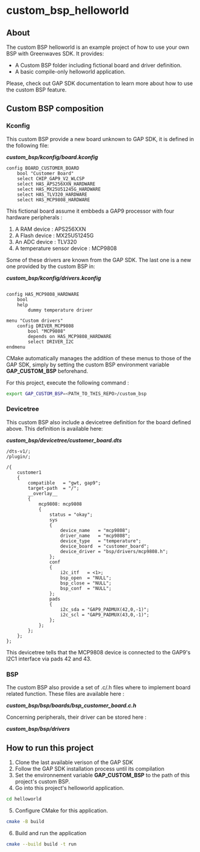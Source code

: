 # custom_bsp_helloworld

## About

The custom BSP helloworld is an example project of how to use your own BSP with
Greenwaves SDK. It provides:

- A Custom BSP folder including fictional board and driver definition.
- A basic compile-only helloworld application.

Please, check out GAP SDK documentation to learn more about how to use the custom
BSP feature.

## Custom BSP composition

### Kconfig

This custom BSP provide a new board unknown to GAP SDK, it is defined in the following file:

***custom_bsp/kconfig/board.kconfig***

```kconfig
config BOARD_CUSTOMER_BOARD
    bool "Customer Board"
    select CHIP_GAP9_V2_WLCSP
    select HAS_APS256XXN_HARDWARE
    select HAS_MX25U51245G_HARDWARE
    select HAS_TLV320_HARDWARE
    select HAS_MCP9808_HARDWARE
```

This fictional board assume it embbeds a GAP9 processor with four hardware peripherals :

1. A RAM device : APS256XXN
2. A Flash device : MX25U51245G
3. An ADC device : TLV320
4. A temperature sensor device : MCP9808

Some of these drivers are known from the GAP SDK. The last one is a new one provided
by the custom BSP in:

***custom_bsp/kconfig/drivers.kconfig***

```kconfig

config HAS_MCP9808_HARDWARE
    bool 
    help
        dummy temperature driver

menu "Custom drivers"
    config DRIVER_MCP9808
        bool "MCP9808"
        depends on HAS_MCP9808_HARDWARE
        select DRIVER_I2C
endmenu

```

CMake automatically manages the addition of these menus to those of the GAP SDK,
simply by setting the custom BSP environment variable **GAP_CUSTOM_BSP** beforehand.

For this project, execute the following command :

```bash
export GAP_CUSTOM_BSP=<PATH_TO_THIS_REPO>/custom_bsp
```

### Devicetree

This custom BSP also include a devicetree definition for the board defined above.
This definition is available here:

***custom_bsp/devicetree/customer_board.dts***

```dts
/dts-v1/;
/plugin/;

/{
    customer1
    {
        compatible   = "gwt, gap9";
        target-path  = "/";
        __overlay__
        {
            mcp9808: mcp9808
            {
                status = "okay";
                sys
                {
                    device_name   = "mcp9808";
                    driver_name   = "mcp9808";
                    device_type   = "temperature";
                    device_board  = "customer_board";
                    device_driver = "bsp/drivers/mcp9808.h";
                };
                conf 
                {
                    i2c_itf   = <1>;
                    bsp_open  = "NULL";
                    bsp_close = "NULL";
                    bsp_conf  = "NULL";
                };
                pads
                {
                    i2c_sda = "GAP9_PADMUX(42,0,-1)";
                    i2c_scl = "GAP9_PADMUX(43,0,-1)";
                };
            };
        };
    };
};
```

This devicetree tells that the MCP9808 device is connected to the GAP9's I2C1
interface via pads 42 and 43.

### BSP
The custom BSP also provide a set of .c/.h files where to implement board related function.
These files are available here :

***custom_bsp/bsp/boards/bsp_customer_board.c.h***

Concerning peripherals, their driver can be stored here :

***custom_bsp/bsp/drivers***

## How to run this project

1. Clone the last available verison of the GAP SDK
2. Follow the GAP SDK installation process until its compilation
3. Set the environnement variable **GAP_CUSTOM_BSP** to the path of this project's custom BSP.
4. Go into this project's helloworld application.

```bash
cd helloworld
```

5. Configure CMake for this application.
```bash
cmake -B build
```

6. Build and run the application 
```bash
cmake --build build -t run
```
